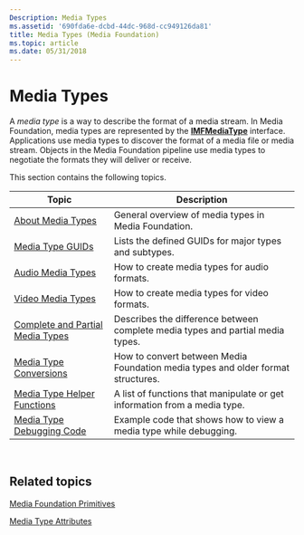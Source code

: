 ```yaml
---
Description: Media Types
ms.assetid: '690fda6e-dcbd-44dc-968d-cc949126da81'
title: Media Types (Media Foundation)
ms.topic: article
ms.date: 05/31/2018
---
```


# Media Types

A *media type* is a way to describe the format of a media stream. In Media Foundation, media types are represented by the [**IMFMediaType**](/windows/desktop/api/mfobjects/nn-mfobjects-imfmediatype) interface. Applications use media types to discover the format of a media file or media stream. Objects in the Media Foundation pipeline use media types to negotiate the formats they will deliver or receive.

This section contains the following topics.



| Topic                                                                    | Description                                                                      |
|--------------------------------------------------------------------------|----------------------------------------------------------------------------------|
| [About Media Types](about-media-types.md)                               | General overview of media types in Media Foundation.                             |
| [Media Type GUIDs](media-type-guids.md)                                 | Lists the defined GUIDs for major types and subtypes.                            |
| [Audio Media Types](audio-media-types.md)                               | How to create media types for audio formats.                                     |
| [Video Media Types](video-media-types.md)                               | How to create media types for video formats.                                     |
| [Complete and Partial Media Types](complete-and-partial-media-types.md) | Describes the difference between complete media types and partial media types.   |
| [Media Type Conversions](media-type-conversions.md)                     | How to convert between Media Foundation media types and older format structures. |
| [Media Type Helper Functions](media-type-helper-functions.md)           | A list of functions that manipulate or get information from a media type.        |
| [Media Type Debugging Code](media-type-debugging-code.md)               | Example code that shows how to view a media type while debugging.                |



 

## Related topics

<dl> <dt>

[Media Foundation Primitives](media-foundation-primitives.md)
</dt> <dt>

[Media Type Attributes](media-type-attributes.md)
</dt> </dl>

 

 




